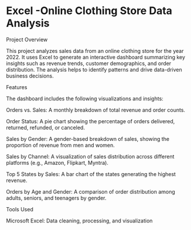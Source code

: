 # Excel -Online Clothing Store Data Analysis

Project Overview

This project analyzes sales data from an online clothing store for the year 2022. It uses Excel to generate an interactive dashboard summarizing key insights such as revenue trends, customer demographics, and order distribution. The analysis helps to identify patterns and drive data-driven business decisions.

Features

The dashboard includes the following visualizations and insights:

Orders vs. Sales: A monthly breakdown of total revenue and order counts.

Order Status: A pie chart showing the percentage of orders delivered, returned, refunded, or canceled.

Sales by Gender: A gender-based breakdown of sales, showing the proportion of revenue from men and women.

Sales by Channel: A visualization of sales distribution across different platforms (e.g., Amazon, Flipkart, Myntra).

Top 5 States by Sales: A bar chart of the states generating the highest revenue.

Orders by Age and Gender: A comparison of order distribution among adults, seniors, and teenagers by gender.

Tools Used

Microsoft Excel: Data cleaning, processing, and visualization
